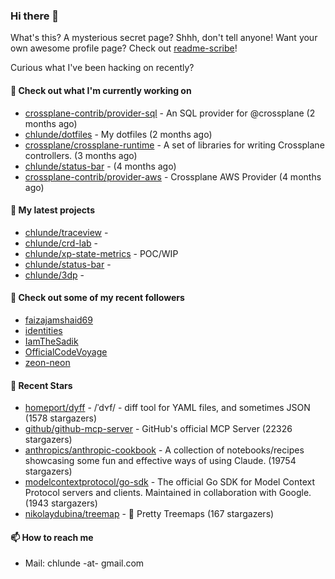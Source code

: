 ### Hi there 👋

What's this? A mysterious secret page? Shhh, don't tell anyone!
Want your own awesome profile page? Check out [readme-scribe](https://github.com/muesli/readme-scribe)!

Curious what I've been hacking on recently?

#### 👷 Check out what I'm currently working on

- [crossplane-contrib/provider-sql](https://github.com/crossplane-contrib/provider-sql) - An SQL provider for @crossplane (2 months ago)
- [chlunde/dotfiles](https://github.com/chlunde/dotfiles) - My dotfiles (2 months ago)
- [crossplane/crossplane-runtime](https://github.com/crossplane/crossplane-runtime) - A set of libraries for writing Crossplane controllers. (3 months ago)
- [chlunde/status-bar](https://github.com/chlunde/status-bar) -  (4 months ago)
- [crossplane-contrib/provider-aws](https://github.com/crossplane-contrib/provider-aws) - Crossplane AWS Provider (4 months ago)

#### 🌱 My latest projects

- [chlunde/traceview](https://github.com/chlunde/traceview) - 
- [chlunde/crd-lab](https://github.com/chlunde/crd-lab) - 
- [chlunde/xp-state-metrics](https://github.com/chlunde/xp-state-metrics) - POC/WIP
- [chlunde/status-bar](https://github.com/chlunde/status-bar) - 
- [chlunde/3dp](https://github.com/chlunde/3dp) - 



#### 👯 Check out some of my recent followers

- [faizajamshaid69](https://github.com/faizajamshaid69)
- [identities](https://github.com/identities)
- [IamTheSadik](https://github.com/IamTheSadik)
- [OfficialCodeVoyage](https://github.com/OfficialCodeVoyage)
- [zeon-neon](https://github.com/zeon-neon)

#### 🌟 Recent Stars

- [homeport/dyff](https://github.com/homeport/dyff) - /ˈdʏf/ - diff tool for YAML files, and sometimes JSON (1578 stargazers)
- [github/github-mcp-server](https://github.com/github/github-mcp-server) - GitHub&#39;s official MCP Server (22326 stargazers)
- [anthropics/anthropic-cookbook](https://github.com/anthropics/anthropic-cookbook) - A collection of notebooks/recipes showcasing some fun and effective ways of using Claude. (19754 stargazers)
- [modelcontextprotocol/go-sdk](https://github.com/modelcontextprotocol/go-sdk) - The official Go SDK for Model Context Protocol servers and clients. Maintained in collaboration with Google. (1943 stargazers)
- [nikolaydubina/treemap](https://github.com/nikolaydubina/treemap) - 🍬 Pretty Treemaps (167 stargazers)

#### 📫 How to reach me

- Mail: chlunde -at- gmail.com
